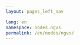 ```yaml
---
layout: pages_left_nav

lang: en
namespace: nodes.ngvs
permalink: /en/nodes/ngvs/
---
```


<!-- Content start -->

<!-- Content end -->